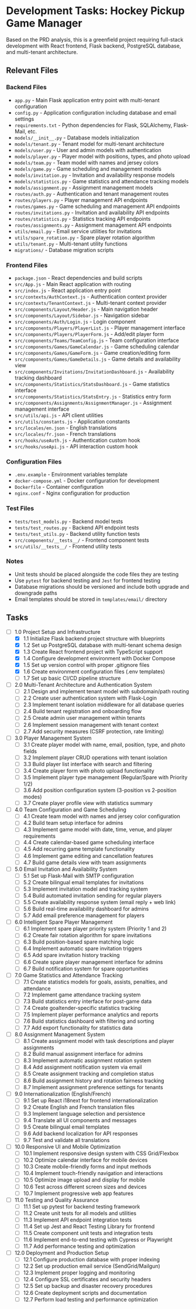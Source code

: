 # Development Tasks: Hockey Pickup Game Manager

Based on the PRD analysis, this is a greenfield project requiring full-stack development with React frontend, Flask backend, PostgreSQL database, and multi-tenant architecture.

## Relevant Files

### Backend Files
- `app.py` - Main Flask application entry point with multi-tenant configuration
- `config.py` - Application configuration including database and email settings
- `requirements.txt` - Python dependencies for Flask, SQLAlchemy, Flask-Mail, etc.
- `models/__init__.py` - Database models initialization
- `models/tenant.py` - Tenant model for multi-tenant architecture
- `models/user.py` - User and admin models with authentication
- `models/player.py` - Player model with positions, types, and photo upload
- `models/team.py` - Team model with names and jersey colors
- `models/game.py` - Game scheduling and management models
- `models/invitation.py` - Invitation and availability response models
- `models/statistics.py` - Game statistics and attendance tracking models
- `models/assignment.py` - Assignment management models
- `routes/auth.py` - Authentication and tenant management routes
- `routes/players.py` - Player management API endpoints
- `routes/games.py` - Game scheduling and management API endpoints
- `routes/invitations.py` - Invitation and availability API endpoints
- `routes/statistics.py` - Statistics tracking API endpoints
- `routes/assignments.py` - Assignment management API endpoints
- `utils/email.py` - Email service utilities for invitations
- `utils/spare_rotation.py` - Spare player rotation algorithm
- `utils/tenant.py` - Multi-tenant utility functions
- `migrations/` - Database migration scripts

### Frontend Files
- `package.json` - React dependencies and build scripts
- `src/App.js` - Main React application with routing
- `src/index.js` - React application entry point
- `src/contexts/AuthContext.js` - Authentication context provider
- `src/contexts/TenantContext.js` - Multi-tenant context provider
- `src/components/Layout/Header.js` - Main navigation header
- `src/components/Layout/Sidebar.js` - Navigation sidebar
- `src/components/Auth/Login.js` - Login component
- `src/components/Players/PlayerList.js` - Player management interface
- `src/components/Players/PlayerForm.js` - Add/edit player form
- `src/components/Teams/TeamConfig.js` - Team configuration interface
- `src/components/Games/GameCalendar.js` - Game scheduling calendar
- `src/components/Games/GameForm.js` - Game creation/editing form
- `src/components/Games/GameDetails.js` - Game details and availability view
- `src/components/Invitations/InvitationDashboard.js` - Availability tracking dashboard
- `src/components/Statistics/StatsDashboard.js` - Game statistics interface
- `src/components/Statistics/StatsEntry.js` - Statistics entry form
- `src/components/Assignments/AssignmentManager.js` - Assignment management interface
- `src/utils/api.js` - API client utilities
- `src/utils/constants.js` - Application constants
- `src/locales/en.json` - English translations
- `src/locales/fr.json` - French translations
- `src/hooks/useAuth.js` - Authentication custom hook
- `src/hooks/useApi.js` - API interaction custom hook

### Configuration Files
- `.env.example` - Environment variables template
- `docker-compose.yml` - Docker configuration for development
- `Dockerfile` - Container configuration
- `nginx.conf` - Nginx configuration for production

### Test Files
- `tests/test_models.py` - Backend model tests
- `tests/test_routes.py` - Backend API endpoint tests
- `tests/test_utils.py` - Backend utility function tests
- `src/components/__tests__/` - Frontend component tests
- `src/utils/__tests__/` - Frontend utility tests

### Notes

- Unit tests should be placed alongside the code files they are testing
- Use `pytest` for backend testing and `Jest` for frontend testing
- Database migrations should be versioned and include both upgrade and downgrade paths
- Email templates should be stored in `templates/email/` directory

## Tasks

- [ ] 1.0 Project Setup and Infrastructure
  - [x] 1.1 Initialize Flask backend project structure with blueprints
  - [x] 1.2 Set up PostgreSQL database with multi-tenant schema design
  - [x] 1.3 Create React frontend project with TypeScript support
  - [x] 1.4 Configure development environment with Docker Compose
  - [x] 1.5 Set up version control with proper .gitignore files
  - [x] 1.6 Create environment configuration files (.env templates)
  - [ ] 1.7 Set up basic CI/CD pipeline structure

- [ ] 2.0 Multi-Tenant Architecture and Authentication System
  - [ ] 2.1 Design and implement tenant model with subdomain/path routing
  - [ ] 2.2 Create user authentication system with Flask-Login
  - [ ] 2.3 Implement tenant isolation middleware for all database queries
  - [ ] 2.4 Build tenant registration and onboarding flow
  - [ ] 2.5 Create admin user management within tenants
  - [ ] 2.6 Implement session management with tenant context
  - [ ] 2.7 Add security measures (CSRF protection, rate limiting)

- [ ] 3.0 Player Management System
  - [ ] 3.1 Create player model with name, email, position, type, and photo fields
  - [ ] 3.2 Implement player CRUD operations with tenant isolation
  - [ ] 3.3 Build player list interface with search and filtering
  - [ ] 3.4 Create player form with photo upload functionality
  - [ ] 3.5 Implement player type management (Regular/Spare with Priority 1/2)
  - [ ] 3.6 Add position configuration system (3-position vs 2-position modes)
  - [ ] 3.7 Create player profile view with statistics summary

- [ ] 4.0 Team Configuration and Game Scheduling
  - [ ] 4.1 Create team model with names and jersey color configuration
  - [ ] 4.2 Build team setup interface for admins
  - [ ] 4.3 Implement game model with date, time, venue, and player requirements
  - [ ] 4.4 Create calendar-based game scheduling interface
  - [ ] 4.5 Add recurring game template functionality
  - [ ] 4.6 Implement game editing and cancellation features
  - [ ] 4.7 Build game details view with team assignments

- [ ] 5.0 Email Invitation and Availability System
  - [ ] 5.1 Set up Flask-Mail with SMTP configuration
  - [ ] 5.2 Create bilingual email templates for invitations
  - [ ] 5.3 Implement invitation model and tracking system
  - [ ] 5.4 Build automated invitation sending for regular players
  - [ ] 5.5 Create availability response system (email reply + web link)
  - [ ] 5.6 Build real-time availability dashboard for admins
  - [ ] 5.7 Add email preference management for players

- [ ] 6.0 Intelligent Spare Player Management
  - [ ] 6.1 Implement spare player priority system (Priority 1 and 2)
  - [ ] 6.2 Create fair rotation algorithm for spare invitations
  - [ ] 6.3 Build position-based spare matching logic
  - [ ] 6.4 Implement automatic spare invitation triggers
  - [ ] 6.5 Add spare invitation history tracking
  - [ ] 6.6 Create spare player management interface for admins
  - [ ] 6.7 Build notification system for spare opportunities

- [ ] 7.0 Game Statistics and Attendance Tracking
  - [ ] 7.1 Create statistics models for goals, assists, penalties, and attendance
  - [ ] 7.2 Implement game attendance tracking system
  - [ ] 7.3 Build statistics entry interface for post-game data
  - [ ] 7.4 Create goaltender-specific statistics tracking
  - [ ] 7.5 Implement player performance analytics and reports
  - [ ] 7.6 Build statistics dashboard with filtering and sorting
  - [ ] 7.7 Add export functionality for statistics data

- [ ] 8.0 Assignment Management System
  - [ ] 8.1 Create assignment model with task descriptions and player assignments
  - [ ] 8.2 Build manual assignment interface for admins
  - [ ] 8.3 Implement automatic assignment rotation system
  - [ ] 8.4 Add assignment notification system via email
  - [ ] 8.5 Create assignment tracking and completion status
  - [ ] 8.6 Build assignment history and rotation fairness tracking
  - [ ] 8.7 Implement assignment preference settings for tenants

- [ ] 9.0 Internationalization (English/French)
  - [ ] 9.1 Set up React i18next for frontend internationalization
  - [ ] 9.2 Create English and French translation files
  - [ ] 9.3 Implement language selection and persistence
  - [ ] 9.4 Translate all UI components and messages
  - [ ] 9.5 Create bilingual email templates
  - [ ] 9.6 Add backend localization for API responses
  - [ ] 9.7 Test and validate all translations

- [ ] 10.0 Responsive UI and Mobile Optimization
  - [ ] 10.1 Implement responsive design system with CSS Grid/Flexbox
  - [ ] 10.2 Optimize calendar interface for mobile devices
  - [ ] 10.3 Create mobile-friendly forms and input methods
  - [ ] 10.4 Implement touch-friendly navigation and interactions
  - [ ] 10.5 Optimize image upload and display for mobile
  - [ ] 10.6 Test across different screen sizes and devices
  - [ ] 10.7 Implement progressive web app features

- [ ] 11.0 Testing and Quality Assurance
  - [ ] 11.1 Set up pytest for backend testing framework
  - [ ] 11.2 Create unit tests for all models and utilities
  - [ ] 11.3 Implement API endpoint integration tests
  - [ ] 11.4 Set up Jest and React Testing Library for frontend
  - [ ] 11.5 Create component unit tests and integration tests
  - [ ] 11.6 Implement end-to-end testing with Cypress or Playwright
  - [ ] 11.7 Add performance testing and optimization

- [ ] 12.0 Deployment and Production Setup
  - [ ] 12.1 Configure production database with proper indexing
  - [ ] 12.2 Set up production email service (SendGrid/Mailgun)
  - [ ] 12.3 Implement proper logging and monitoring
  - [ ] 12.4 Configure SSL certificates and security headers
  - [ ] 12.5 Set up backup and disaster recovery procedures
  - [ ] 12.6 Create deployment scripts and documentation
  - [ ] 12.7 Perform load testing and performance optimization
